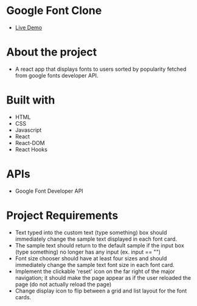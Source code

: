 # Google Font Clone

- [Live Demo](https://font-clone.herokuapp.com/)

# About the project

- A react app that displays fonts to users sorted by popularity fetched from google fonts developer API.
# Built with

- HTML
- CSS
- Javascript
- React
- React-DOM
- React Hooks

# APIs

- Google Font Developer API

# Project Requirements
- Text typed into the custom text (type something) box should immediately change the sample text displayed in each font card.
- The sample text should return to the default sample if the input box (type something) no longer has any input (ex. input == "")
- Font size chooser should have at least four sizes and should immediately change the sample text font size in each font card.
- Implement the clickable 'reset' icon on the far right of the major navigation; it should make the page appear as if the user reloaded the page (do not actually reload the page)
- Change display icon to flip between a grid and list layout for the font cards.




